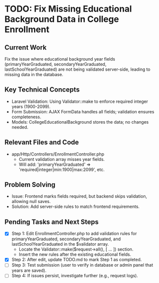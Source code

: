 # TODO: Fix Missing Educational Background Data in College Enrollment

## Current Work
Fix the issue where educational background year fields (primaryYearGraduated, secondaryYearGraduated, lastSchoolYearGraduated) are not being validated server-side, leading to missing data in the database.

## Key Technical Concepts
- Laravel Validation: Using Validator::make to enforce required integer years (1900-2099).
- Form Submission: AJAX FormData handles all fields; validation ensures completeness.
- Models: CollegeEducationalBackground stores the data; no changes needed.

## Relevant Files and Code
- app/Http/Controllers/EnrollmentController.php
  - Current validation array misses year fields.
  - Will add: 'primaryYearGraduated' => 'required|integer|min:1900|max:2099', etc.

## Problem Solving
- Issue: Frontend marks fields required, but backend skips validation, allowing null saves.
- Solution: Add server-side rules to match frontend requirements.

## Pending Tasks and Next Steps
- [x] Step 1: Edit EnrollmentController.php to add validation rules for primaryYearGraduated, secondaryYearGraduated, and lastSchoolYearGraduated in the $validator array.
  - Locate the Validator::make($request->all(), [ ... ]) section.
  - Insert the new rules after the existing educational fields.
- [x] Step 2: After edit, update TODO.md to mark Step 1 as completed.
- [ ] Step 3: Test submission (user to verify in database or admin panel that years are saved).
- [ ] Step 4: If issues persist, investigate further (e.g., request logs).
